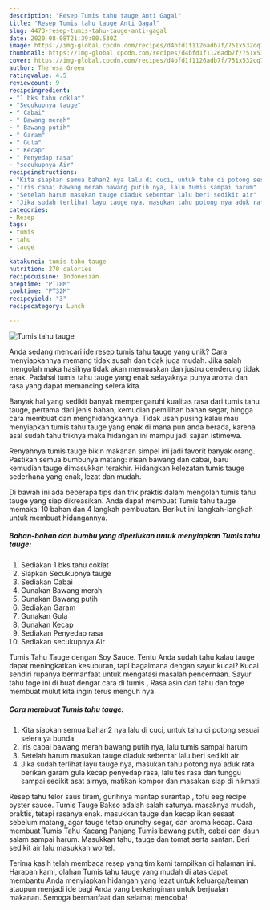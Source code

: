 ```yaml
---
description: "Resep Tumis tahu tauge Anti Gagal"
title: "Resep Tumis tahu tauge Anti Gagal"
slug: 4473-resep-tumis-tahu-tauge-anti-gagal
date: 2020-08-08T21:39:00.530Z
image: https://img-global.cpcdn.com/recipes/d4bfd1f1126adb7f/751x532cq70/tumis-tahu-tauge-foto-resep-utama.jpg
thumbnail: https://img-global.cpcdn.com/recipes/d4bfd1f1126adb7f/751x532cq70/tumis-tahu-tauge-foto-resep-utama.jpg
cover: https://img-global.cpcdn.com/recipes/d4bfd1f1126adb7f/751x532cq70/tumis-tahu-tauge-foto-resep-utama.jpg
author: Theresa Green
ratingvalue: 4.5
reviewcount: 9
recipeingredient:
- "1 bks tahu coklat"
- "Secukupnya tauge"
- " Cabai"
- " Bawang merah"
- " Bawang putih"
- " Garam"
- " Gula"
- " Kecap"
- " Penyedap rasa"
- "secukupnya Air"
recipeinstructions:
- "Kita siapkan semua bahan2 nya lalu di cuci, untuk tahu di potong sesuai selera ya bunda"
- "Iris cabai bawang merah bawang putih nya, lalu tumis sampai harum"
- "Setelah harum masukan tauge diaduk sebentar lalu beri sedikit air"
- "Jika sudah terlihat layu tauge nya, masukan tahu potong nya aduk rata berikan garam gula kecap penyedap rasa, lalu tes rasa dan tunggu sampai sedikit asat airnya, matikan kompor dan masakan siap di nikmatii"
categories:
- Resep
tags:
- tumis
- tahu
- tauge

katakunci: tumis tahu tauge 
nutrition: 270 calories
recipecuisine: Indonesian
preptime: "PT18M"
cooktime: "PT32M"
recipeyield: "3"
recipecategory: Lunch

---
```



![Tumis tahu tauge](https://img-global.cpcdn.com/recipes/d4bfd1f1126adb7f/751x532cq70/tumis-tahu-tauge-foto-resep-utama.jpg)

Anda sedang mencari ide resep tumis tahu tauge yang unik? Cara menyiapkannya memang tidak susah dan tidak juga mudah. Jika salah mengolah maka hasilnya tidak akan memuaskan dan justru cenderung tidak enak. Padahal tumis tahu tauge yang enak selayaknya punya aroma dan rasa yang dapat memancing selera kita.

Banyak hal yang sedikit banyak mempengaruhi kualitas rasa dari tumis tahu tauge, pertama dari jenis bahan, kemudian pemilihan bahan segar, hingga cara membuat dan menghidangkannya. Tidak usah pusing kalau mau menyiapkan tumis tahu tauge yang enak di mana pun anda berada, karena asal sudah tahu triknya maka hidangan ini mampu jadi sajian istimewa.

Renyahnya tumis tauge bikin makanan simpel ini jadi favorit banyak orang. Pastikan semua bumbunya matang: irisan bawang dan cabai, baru kemudian tauge dimasukkan terakhir. Hidangkan kelezatan tumis tauge sederhana yang enak, lezat dan mudah.


Di bawah ini ada beberapa tips dan trik praktis dalam mengolah tumis tahu tauge yang siap dikreasikan. Anda dapat membuat Tumis tahu tauge memakai 10 bahan dan 4 langkah pembuatan. Berikut ini langkah-langkah untuk membuat hidangannya.

<!--inarticleads1-->

##### Bahan-bahan dan bumbu yang diperlukan untuk menyiapkan Tumis tahu tauge:

1. Sediakan 1 bks tahu coklat
1. Siapkan Secukupnya tauge
1. Sediakan  Cabai
1. Gunakan  Bawang merah
1. Gunakan  Bawang putih
1. Sediakan  Garam
1. Gunakan  Gula
1. Gunakan  Kecap
1. Sediakan  Penyedap rasa
1. Sediakan secukupnya Air


Tumis Tahu Tauge dengan Soy Sauce. Tentu Anda sudah tahu kalau tauge dapat meningkatkan kesuburan, tapi bagaimana dengan sayur kucai? Kucai sendiri rupanya bermanfaat untuk mengatasi masalah pencernaan. Sayur tahu toge ini di buat dengar cara di tumis , Rasa asin dari tahu dan toge membuat mulut kita ingin terus menguh nya. 

<!--inarticleads2-->

##### Cara membuat Tumis tahu tauge:

1. Kita siapkan semua bahan2 nya lalu di cuci, untuk tahu di potong sesuai selera ya bunda
1. Iris cabai bawang merah bawang putih nya, lalu tumis sampai harum
1. Setelah harum masukan tauge diaduk sebentar lalu beri sedikit air
1. Jika sudah terlihat layu tauge nya, masukan tahu potong nya aduk rata berikan garam gula kecap penyedap rasa, lalu tes rasa dan tunggu sampai sedikit asat airnya, matikan kompor dan masakan siap di nikmatii


Resep tahu telor saus tiram, gurihnya mantap surantap., tofu eeg recipe oyster sauce. Tumis Tauge Bakso adalah salah satunya. masaknya mudah, praktis, tetapi rasanya enak. masukkan tauge dan kecap ikan sesaat sebelum matang, agar tauge tetap crunchy segar, dan aroma kecap. Cara membuat Tumis Tahu Kacang Panjang Tumis bawang putih, cabai dan daun salam sampai harum. Masukkan tahu, tauge dan tomat serta santan. Beri sedikit air lalu masukkan wortel. 

Terima kasih telah membaca resep yang tim kami tampilkan di halaman ini. Harapan kami, olahan Tumis tahu tauge yang mudah di atas dapat membantu Anda menyiapkan hidangan yang lezat untuk keluarga/teman ataupun menjadi ide bagi Anda yang berkeinginan untuk berjualan makanan. Semoga bermanfaat dan selamat mencoba!
